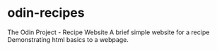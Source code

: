 # odin-recipes
The Odin Project - Recipe Website
A brief simple website for a recipe
Demonstrating html basics to a webpage.